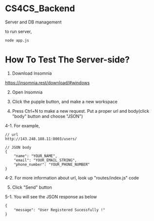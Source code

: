 # CS4CS_Backend
Server and DB management

to run server,
```
node app.js
```
# How To Test The Server-side?
1. Download Insomnia

https://insomnia.rest/download/#windows

2. Open Insomnia

3. Click the pupple button, and make a new workspace

4. Press Ctrl+N to make a new request. Put a proper url and body(click "body" button and choose "JSON")

4-1. For example, 
```
// url
http://143.248.188.11:8003/users/

// JSON body
{
	"name": "YOUR_NAME",
	"email": "YOUR_EMAIL_STRING",
	"phone_number": "YOUR_PHONE_NUMBER"
}
```

4-2. For more information about url, look up "routes/index.js" code

5. Click "Send" button

5-1. You will see the JSON response as below
```
{
	"message": "User Registered Sucessfully !"
}
```
